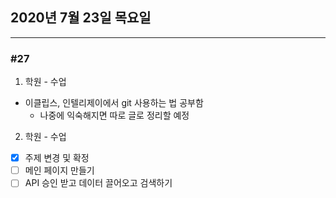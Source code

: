 ## 2020년 7월 23일 목요일
---
### #27
1. 학원 - 수업
* 이클립스, 인텔리제이에서 git 사용하는 법 공부함
  * 나중에 익숙해지면 따로 글로 정리할 예정
  
2. 학원 - 수업
- [x] 주제 변경 및 확정
- [ ] 메인 페이지 만들기
- [ ] API 승인 받고 데이터 끌어오고 검색하기

